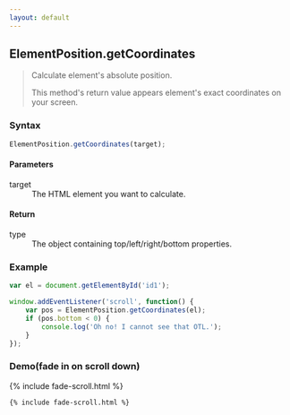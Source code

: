 ```yaml
---
layout: default
---
```


## ElementPosition.getCoordinates

> Calculate element's absolute position.
>
> This method's return value appears element's exact coordinates on your screen.

### Syntax

```js
ElementPosition.getCoordinates(target);
```

#### Parameters

<dl>
<dt>target</dt>
<dd>The HTML element you want to calculate.</dd>
</dl>

#### Return

<dl>
<dt>type</dt>
<dd>The object containing top/left/right/bottom properties.</dd>
</dl>

### Example
```js
var el = document.getElementById('id1');

window.addEventListener('scroll', function() {
    var pos = ElementPosition.getCoordinates(el);
    if (pos.bottom < 0) {
        console.log('Oh no! I cannot see that OTL.');
    }
});
```

### Demo(fade in on scroll down)

{% include fade-scroll.html %}

```html
{% include fade-scroll.html %}
```
